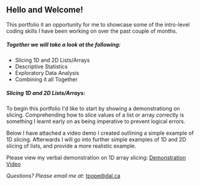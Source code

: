 ## Hello and Welcome!
This portfolio it an opportunity for me to showcase some of the intro-level coding skills I have been working on over the past couple of months.

##### Together we will take a look at the following:
- Slicing 1D and 2D Lists/Arrays
- Descriptive Statistics
- Exploratory Data Analysis
- Combining it all Together

##### Slicing 1D and 2D Lists/Arrays:
To begin this portfolio I'd like to start by showing a demonstrationg on slicing. Comprehending how to slice values of a list or array correctly is something I learnt early on as being imperative to prevent logical errors. 

Below I have attached a video demo I created outlining a simple example of 1D slicing. Afterwards I will go into further simple examples of 1D and 2D slicing of lists, and provide a more realistic example. 

Please view my verbal demonstration on 1D array slicing: [Demonstration Video](https://www.w3schools.com/python/numpy_array_slicing.asp#:~:text=Slicing%20in%20python%20means%20taking,of%20array%20in%20that%20dimension)

_Questions? Please email me at_: [tpope@dal.ca](mailto:th781530@dal.ca)
